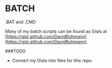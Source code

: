 BATCH
=====

.BAT and .CMD

Many of my batch scripts can be found as Gists at [https://gist.github.com/DavidRuhmann](https://gist.github.com/DavidRuhmann).

###TODO

* Convert my Gists into files for this repo.
